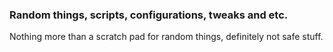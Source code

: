 ### Random things, scripts, configurations, tweaks and etc.

Nothing more than a scratch pad for random things, definitely not safe stuff.
